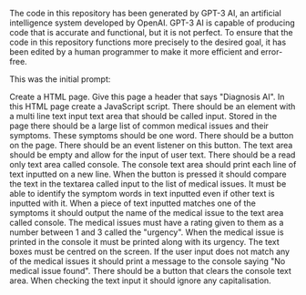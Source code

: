 The code in this repository has been generated by GPT-3 AI, an artificial intelligence system developed by OpenAI. GPT-3 AI is capable of producing code that is accurate and functional, but it is not perfect. To ensure that the code in this repository functions more precisely to the desired goal, it has been edited by a human programmer to make it more efficient and error-free.

This was the initial prompt:

Create a HTML page. Give this page a header that says "Diagnosis AI". In this HTML page create a JavaScript script. There should be an element with a multi line text input text area that should be called input. Stored in the page there should be a large list of common medical issues and their symptoms. These symptoms should be one word. There should be a button on the page. There should be an event listener on this button. The text area should be empty and allow for the input of user text.  There should be a read only text area called console. The console text area should print each line of text inputted on a new line. When the button is pressed it should compare the text in the textarea called input to the list of medical issues. It must be able to identify the symptom words in text inputted even if other text is inputted with it. When a piece of text inputted matches one of the symptoms it should output the name of the medical issue to the text area called console.  The medical issues must have a rating given to them as a number between 1 and 3 called the "urgency". When the medical issue is printed in the console it must be printed along with its urgency. The text boxes must be centred on the screen.  If  the user input does not match any of the medical issues it should print a message to the console saying "No medical issue found". There should be a button that clears the console text area. When checking the text input it should ignore any capitalisation.